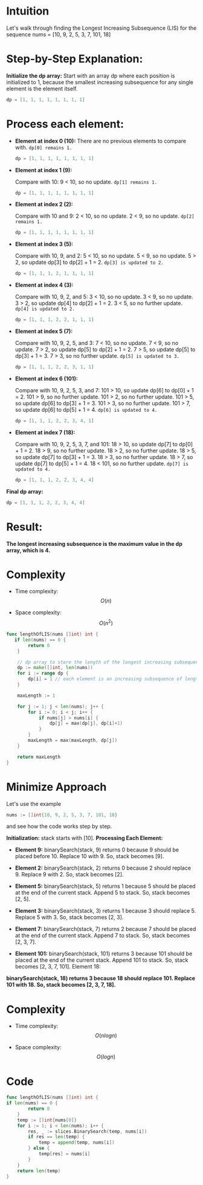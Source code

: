 # Intuition
<!-- Describe your first thoughts on how to solve this problem. -->

Let's walk through finding the Longest Increasing Subsequence (LIS) for the sequence 
    nums = [10, 9, 2, 5, 3, 7, 101, 18]

# Step-by-Step Explanation:
**Initialize the dp array:**
Start with an array dp where each position is initialized to 1, because the smallest increasing subsequence for any single element is the element itself.

```go
dp = [1, 1, 1, 1, 1, 1, 1, 1]
```

# **Process each element:**

- **Element at index 0 (10):**
    There are no previous elements to compare with.
    `dp[0] remains 1.`

    ```go
    dp = [1, 1, 1, 1, 1, 1, 1, 1]
    ```


- **Element at index 1 (9):**

    Compare with 10:
    9 < 10, so no update.
    `dp[1] remains 1.`
    ```go
    dp = [1, 1, 1, 1, 1, 1, 1, 1]
    ```
    
- **Element at index 2 (2):**

    Compare with 10 and 9:
    2 < 10, so no update.
    2 < 9, so no update.
    `dp[2] remains 1.`

    ```go
    dp = [1, 1, 1, 1, 1, 1, 1, 1]
    ```
- **Element at index 3 (5):**

    Compare with 10, 9, and 2:
    5 < 10, so no update.
    5 < 9, so no update.
    5 > 2, so update dp[3] to dp[2] + 1 = 2.
    `dp[3] is updated to 2.`

    ```go
    dp = [1, 1, 1, 2, 1, 1, 1, 1]
    ```

- **Element at index 4 (3):**

    Compare with 10, 9, 2, and 5:
    3 < 10, so no update.
    3 < 9, so no update.
    3 > 2, so update dp[4] to dp[2] + 1 = 2.
    3 < 5, so no further update.
    `dp[4] is updated to 2.`


    ```go
    dp = [1, 1, 1, 2, 2, 1, 1, 1]
    ```

- **Element at index 5 (7):**

    Compare with 10, 9, 2, 5, and 3:
    7 < 10, so no update.
    7 < 9, so no update.
    7 > 2, so update dp[5] to dp[2] + 1 = 2.
    7 > 5, so update dp[5] to dp[3] + 1 = 3.
    7 > 3, so no further update.
    `dp[5] is updated to 3.`

    ```go
    dp = [1, 1, 1, 2, 2, 3, 1, 1]
    ```

- **Element at index 6 (101):**

    Compare with 10, 9, 2, 5, 3, and 7:
    101 > 10, so update dp[6] to dp[0] + 1 = 2.
    101 > 9, so no further update.
    101 > 2, so no further update.
    101 > 5, so update dp[6] to dp[3] + 1 = 3.
    101 > 3, so no further update.
    101 > 7, so update dp[6] to dp[5] + 1 = 4.
    `dp[6] is updated to 4.`

    ```go
    dp = [1, 1, 1, 2, 2, 3, 4, 1]

    ```

- **Element at index 7 (18):**

    Compare with 10, 9, 2, 5, 3, 7, and 101:
    18 > 10, so update dp[7] to dp[0] + 1 = 2.
    18 > 9, so no further update.
    18 > 2, so no further update.
    18 > 5, so update dp[7] to dp[3] + 1 = 3.
    18 > 3, so no further update.
    18 > 7, so update dp[7] to dp[5] + 1 = 4.
    18 < 101, so no further update.
    `dp[7] is updated to 4.`


    ```go
    dp = [1, 1, 1, 2, 2, 3, 4, 4]
    ```


**Final dp array:**

```go
dp = [1, 1, 1, 2, 2, 3, 4, 4]

```

# Result:
**The longest increasing subsequence is the maximum value in the dp array, which is 4.**


# Complexity
- Time complexity:$$O(n)$$
<!-- Add your time complexity here, e.g. $$O(n)$$ -->
- Space complexity:$$O(n^2)$$
```go
func lengthOfLIS(nums []int) int {
   if len(nums) == 0 {
		return 0
	}

	// dp array to store the length of the longest increasing subsequence ending at each index
	dp := make([]int, len(nums))
	for i := range dp {
		dp[i] = 1 // each element is an increasing subsequence of length 1
	}

	maxLength := 1

	for j := 1; j < len(nums); j++ {
		for i := 0; i < j; i++ {
			if nums[j] > nums[i] {
				dp[j] = max(dp[j], dp[i]+1)
			}
		}
		maxLength = max(maxLength, dp[j])
	}

	return maxLength
}

```
# Minimize Approach

Let's use the example 
```go    
nums := []int{10, 9, 2, 5, 3, 7, 101, 18} 
```
and see how the code works step by step.

**Initialization:**
   stack starts with [10].
**Processing Each Element:**

- **Element 9:**
    binarySearch(stack, 9) returns 0 because 9 should be placed before 10.
    Replace 10 with 9. So, stack becomes [9].

- **Element 2:**
    binarySearch(stack, 2) returns 0 because 2 should replace 9.
    Replace 9 with 2. So, stack becomes [2].

- **Element 5:**
    binarySearch(stack, 5) returns 1 because 5 should be placed at the end of the current stack.
    Append 5 to stack. So, stack becomes [2, 5].

- **Element 3:**
    binarySearch(stack, 3) returns 1 because 3 should replace 5.
    Replace 5 with 3. So, stack becomes [2, 3].

- **Element 7:**
    binarySearch(stack, 7) returns 2 because 7 should be placed at the end of the current stack.
    Append 7 to stack. So, stack becomes [2, 3, 7].

- **Element 101:**
    binarySearch(stack, 101) returns 3 because 101 should be placed at the end of the current stack.
    Append 101 to stack. So, stack becomes [2, 3, 7, 101].
    Element 18:

**binarySearch(stack, 18) returns 3 because 18 should replace 101.
Replace 101 with 18. So, stack becomes [2, 3, 7, 18].**

# Complexity
- Time complexity:$$O(nlogn)$$


- Space complexity:$$O(logn)$$

# Code
```go
func lengthOfLIS(nums []int) int {
if len(nums) == 0 {
		return 0
	}
	temp := []int{nums[0]}
	for i := 1; i < len(nums); i++ {
		res, _ := slices.BinarySearch(temp, nums[i])
		if res == len(temp) {
			temp = append(temp, nums[i])
		} else {
			temp[res] = nums[i]
		}
	}
	return len(temp)
}
```